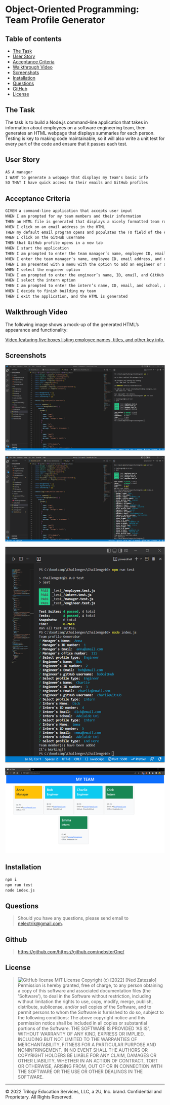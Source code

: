 # Object-Oriented Programming: Team Profile Generator

## Table of contents

- [The Task](#the-task)
- [User Story](#user-story)
- [Acceptance Criteria](#acceptance-criteria)
- [Walkthrough Video](#walkthrough-video)
- [Screenshots](#screenshots)
- [Installation](#installation)
- [Questions](#questions)
- [GitHub](#github)
- [License](#license)

## The Task

The task is to build a Node.js command-line application that takes in information about employees on a software engineering team, then generates an HTML webpage that displays summaries for each person. Testing is key to making code maintainable, so it will also write a unit test for every part of the code and ensure that it passes each test.

## User Story

```md
AS A manager
I WANT to generate a webpage that displays my team's basic info
SO THAT I have quick access to their emails and GitHub profiles
```

## Acceptance Criteria

```md
GIVEN a command-line application that accepts user input
WHEN I am prompted for my team members and their information
THEN an HTML file is generated that displays a nicely formatted team roster based on user input
WHEN I click on an email address in the HTML
THEN my default email program opens and populates the TO field of the email with the address
WHEN I click on the GitHub username
THEN that GitHub profile opens in a new tab
WHEN I start the application
THEN I am prompted to enter the team manager’s name, employee ID, email address, and office number
WHEN I enter the team manager’s name, employee ID, email address, and office number
THEN I am presented with a menu with the option to add an engineer or an intern or to finish building my team
WHEN I select the engineer option
THEN I am prompted to enter the engineer’s name, ID, email, and GitHub username, and I am taken back to the menu
WHEN I select the intern option
THEN I am prompted to enter the intern’s name, ID, email, and school, and I am taken back to the menu
WHEN I decide to finish building my team
THEN I exit the application, and the HTML is generated
```

## Walkthrough Video

The following image shows a mock-up of the generated HTML’s appearance and functionality:

[Video featuring five boxes listing employee names, titles, and other key info.](./Video/Challenge10.webm)

## Screenshots

![Team Profile Generator- Screenshot 1](./Images/S1.png)

![Team Profile Generator- Screenshot 2](./Images/S2.png)

![Team Profile Generator- Screenshot 3](./Images/S3.png)

![Team Profile Generator- Screenshot 4](./Images/S4.png)

## Installation

```md
npm i
npm run test
node index.js
```

## Questions

> Should you have any questions, please send email to nelectrik@gmail.com.

## Github

> https://github.com/https://github.com/nebsterOne/

## License

> ![GitHub license](https://img.shields.io/badge/license-MIT-blue.svg)
> MIT License Copyright (c) [2022] [Ned Zatezalo] Permission is hereby granted, free of charge, to any person obtaining a copy of this software and associated documentation files (the 'Software'), to deal in the Software without restriction, including without limitation the rights to use, copy, modify, merge, publish, distribute, sublicense, and/or sell copies of the Software, and to permit persons to whom the Software is furnished to do so, subject to the following conditions: The above copyright notice and this permission notice shall be included in all copies or substantial portions of the Software. THE SOFTWARE IS PROVIDED 'AS IS', WITHOUT WARRANTY OF ANY KIND, EXPRESS OR IMPLIED, INCLUDING BUT NOT LIMITED TO THE WARRANTIES OF MERCHANTABILITY, FITNESS FOR A PARTICULAR PURPOSE AND NONINFRINGEMENT. IN NO EVENT SHALL THE AUTHORS OR COPYRIGHT HOLDERS BE LIABLE FOR ANY CLAIM, DAMAGES OR OTHER LIABILITY, WHETHER IN AN ACTION OF CONTRACT, TORT OR OTHERWISE, ARISING FROM, OUT OF OR IN CONNECTION WITH THE SOFTWARE OR THE USE OR OTHER DEALINGS IN THE SOFTWARE.

---

© 2022 Trilogy Education Services, LLC, a 2U, Inc. brand. Confidential and Proprietary. All Rights Reserved.
